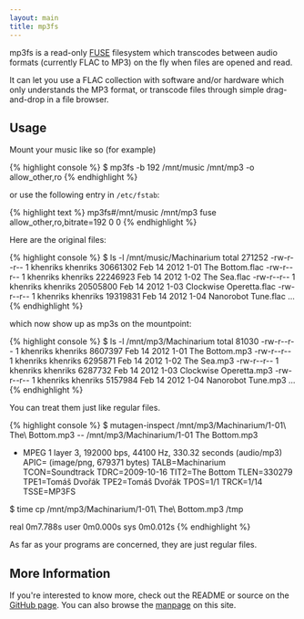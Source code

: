 ```yaml
---
layout: main
title: mp3fs
---
```


mp3fs is a read-only [FUSE](http://fusess.sourceforge.net/) filesystem which
transcodes between audio formats (currently FLAC to MP3) on the fly when files
are opened and read.

It can let you use a FLAC collection with software and/or hardware which
only understands the MP3 format, or transcode files through simple
drag-and-drop in a file browser.

Usage
-----

Mount your music like so (for example)

{% highlight console %}
$ mp3fs -b 192 /mnt/music /mnt/mp3 -o allow_other,ro
{% endhighlight %}

or use the following entry in `/etc/fstab`:

{% highlight text %}
mp3fs#/mnt/music /mnt/mp3 fuse allow_other,ro,bitrate=192 0 0
{% endhighlight %}

Here are the original files:

{% highlight console %}
$ ls -l /mnt/music/Machinarium
total 271252
-rw-r--r-- 1 khenriks khenriks 30661302 Feb 14  2012 1-01 The Bottom.flac
-rw-r--r-- 1 khenriks khenriks 22246923 Feb 14  2012 1-02 The Sea.flac
-rw-r--r-- 1 khenriks khenriks 20505800 Feb 14  2012 1-03 Clockwise Operetta.flac
-rw-r--r-- 1 khenriks khenriks 19319831 Feb 14  2012 1-04 Nanorobot Tune.flac
...
{% endhighlight %}

which now show up as mp3s on the mountpoint:

{% highlight console %}
$ ls -l /mnt/mp3/Machinarium
total 81030
-rw-r--r-- 1 khenriks khenriks  8607397 Feb 14  2012 1-01 The Bottom.mp3
-rw-r--r-- 1 khenriks khenriks  6295871 Feb 14  2012 1-02 The Sea.mp3
-rw-r--r-- 1 khenriks khenriks  6287732 Feb 14  2012 1-03 Clockwise Operetta.mp3
-rw-r--r-- 1 khenriks khenriks  5157984 Feb 14  2012 1-04 Nanorobot Tune.mp3
...
{% endhighlight %}

You can treat them just like regular files.

{% highlight console %}
$ mutagen-inspect /mnt/mp3/Machinarium/1-01\ The\ Bottom.mp3
-- /mnt/mp3/Machinarium/1-01 The Bottom.mp3
- MPEG 1 layer 3, 192000 bps, 44100 Hz, 330.32 seconds (audio/mp3)
APIC= (image/png, 679371 bytes)
TALB=Machinarium
TCON=Soundtrack
TDRC=2009-10-16
TIT2=The Bottom
TLEN=330279
TPE1=Tomáš Dvořák
TPE2=Tomáš Dvořák
TPOS=1/1
TRCK=1/14
TSSE=MP3FS

$ time cp /mnt/mp3/Machinarium/1-01\ The\ Bottom.mp3 /tmp

real    0m7.788s
user    0m0.000s
sys     0m0.012s
{% endhighlight %}

As far as your programs  are concerned, they are just regular files.

More Information
----------------

If you're interested to know more, check out the README or source on the
[GitHub page](https://github.com/khenriks/mp3fs). You can also browse the
<a href="mp3fs.1.html">manpage</a> on this site.
